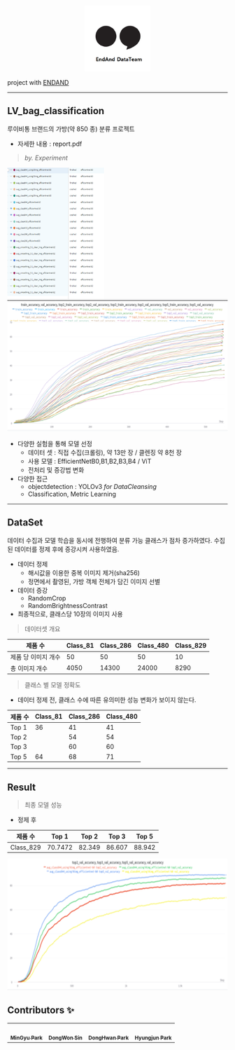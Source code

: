 
<p align="center">
  <img src="logo.png" width="150"/>
</p>

project with [ENDAND](https://endand.com/)

---

## LV_bag_classification  
루이비통 브랜드의 가방(약 850 종) 분류 프로젝트  
- 자세한 내용 : report.pdf
> _by. Experiment_


<p align="centor">
  <img src="acc_bar.png" height="300"/>
  <img src="acc_graph.png" width="600" height="300"/>
</p>

- 다양한 실험을 통해 모델 선정
  - 데이터 셋 : 직접 수집(크롤링), 약 13만 장 / 클렌징 약 8천 장
  - 사용 모델 : EfficientNetB0,B1,B2,B3,B4 / ViT
  - 전처리 및 증강법 변화
- 다양한 접근
  - objectdetection : YOLOv3 _for DataCleansing_
  - Classification, Metric Learning  
  
  
  
    
---
## DataSet
데이터 수집과 모델 학습을 동시에 전행하여 분류 가능 클래스가 점차 증가하였다. 수집된 데이터를 정제 후에 증강시켜 사용하였음.  
- 데이터 정제
  - 해시값을 이용한 중복 이미지 제거(sha256)
  - 정면에서 촬영된, 가방 객체 전체가 담긴 이미지 선별
- 데이터 증강
  - RandomCrop
  - RandomBrightnessContrast
- 최종적으로, 클래스당 10장의 이미지 사용

> 데이터셋 개요  

제품 수 |Class_81|Class_286|Class_480|Class_829
---|---|---|---|---
제품 당 이미지 개수|50|50|50|10
총 이미지 개수|4050|14300|24000|8290

> 클래스 별 모델 정확도
- 데이터 정제 전, 클래스 수에 따른 유의미한 성능 변화가 보이지 않는다.

제품 수 |Class_81|Class_286|Class_480
---|---|---|---
Top 1|36|41|41
Top 2| |54|54
Top 3| |60|60
Top 5|64|68|71




---
## Result
> 최종 모델 성능
- 정제 후 

제품 수 |Top 1|Top 2|Top 3|Top 5
---|---|---|---|---
Class_829|70.7472|82.349|86.607|88.942


<p align="centor">
  <img src="acc_result.png" width="600" height="300"/>
</p>

## Contributors ✨



<table align="center">
  <tr>
    <td align="center"><a href="https://github.com/Tieck-IT"><img src="https://avatars.githubusercontent.com/u/90205987?v=4" width="100px;" alt=""/><br /><sub><b>MinGyu Park</b></sub></a><br />
      <td align="center"><a href="https://github.com/Whizkid1"><img src="https://avatars.githubusercontent.com/u/96673353?v=4" width="100px;" alt=""/><br /><sub><b>DongWon Sin</b>
      <td align="center"><a href="https://github.com/parkdonghwan97"><img src="https://avatars.githubusercontent.com/u/64680900?v=4" width="100px;" alt=""/><br /><sub><b>DongHwan Park</b>
    <td align="center"><a href="https://github.com/DencioHR"><img src="https://avatars.githubusercontent.com/u/72211934?v=4" width="100px;" alt=""/><br /><sub><b>Hyungjun Park</b>
  </tr>
</table>
